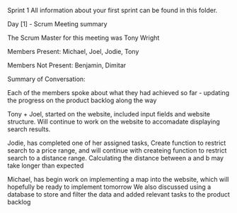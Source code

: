 Sprint 1 All information about your first sprint can be found in this folder.

Day [1] - Scrum Meeting summary


The Scrum Master for this meeting was Tony Wright


Members Present: Michael, Joel, Jodie, Tony


Members Not Present: Benjamin, Dimitar


Summary of Conversation: 

Each of the members spoke about what they had achieved so far - updating the progress on the product backlog along the way


Tony + Joel, started on the website, included input fields and website structure. Will continue to work on the website to accomadate displaying search results.


Jodie, has completed one of her assigned tasks, Create function to restrict search to a price range, and will continue with createing function to restrict search to a distance range. Calculating the distance between a and b may take longer than expected


Michael, has begin work on implementing a map into the website, which will hopefully be ready to implement tomorrow
We also discussed using a database to store and filter the data and added relevant tasks to the product backlog
